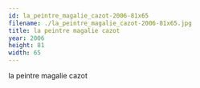 ```yaml
---
id: la_peintre_magalie_cazot-2006-81x65
filename: ./la_peintre_magalie_cazot-2006-81x65.jpg
title: la peintre magalie cazot
year: 2006
height: 81
width: 65
---
```


la peintre magalie cazot